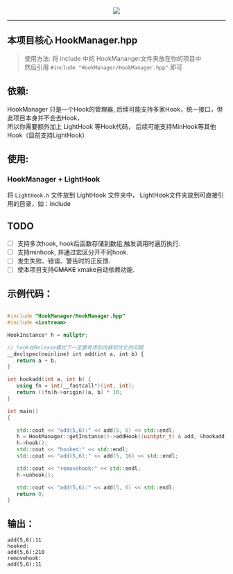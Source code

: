 <div align=center>
  <img src="https://capsule-render.vercel.app/api?type=Waving&color=timeGradient&height=200&animation=fadeIn&section=header&text=HookManager&fontSize=60" />
</div>

---

 ## 本项目核心 HookManager.hpp
 > 使用方法: 将 include 中的 HookMananger文件夹放在你的项目中  
   然后引用 `#include "HookManager/HookManager.hpp"` 即可

 ## 依赖: 
 HookManager 只是一个Hook的管理器, 后续可能支持多家Hook，统一接口，但此项目本身并不会去Hook，  
 所以你需要额外加上 LightHook 等Hook代码， 后续可能支持MinHook等其他Hook（目前支持LightHook）

 ## 使用: 
 
 ### HookManager + LightHook
 将 `LightHook.h` 文件放到 LightHook 文件夹中， LightHook文件夹放到可直接引用的目录，如：include

 ## TODO
 - [ ] 支持多次hook, hook后函数存储到数组,触发调用时遍历执行.
 - [ ] 支持minhook, 并通过宏区分开不同hook.
 - [ ] 发生失败、错误、警告时的正反馈.
 - [ ] 使本项目支持~~CMAKE~~ xmake自动依赖功能.

 ## 示例代码：

 ```cpp

#include "HookManager/HookManager.hpp"
#include <iostream>

HookInstance* h = nullptr;

// hook在Release模式下一定要考虑到内联和优化的问题
__declspec(noinline) int add(int a, int b) {
	return a + b;
}

int hookadd(int a, int b) {
	using fn = int(__fastcall*)(int, int);
	return ((fn)h->origin)(a, b) * 10;
}

int main()
{

	std::cout << "add(5,6):" << add(5, 6) << std::endl;
	h = HookManager::getInstance()->addHook((uintptr_t) & add, &hookadd);
	h->hook();
	std::cout << "hooked:" << std::endl;
	std::cout << "add(5,6):" << add(5, 16) << std::endl;

	std::cout << "removehook:" << std::endl;
	h->unhook();

	std::cout << "add(5,6):" << add(5, 6) << std::endl;
	return 0;
}

```

## 输出：

```
add(5,6):11
hooked:
add(5,6):210
removehook:
add(5,6):11
```

